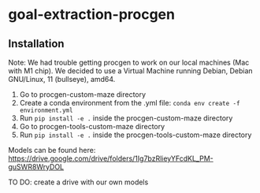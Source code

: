 # goal-extraction-procgen

## Installation

Note: We had trouble getting procgen to work on our local machines (Mac with M1 chip). We decided to use a Virtual Machine running Debian, Debian GNU/Linux, 11 (bullseye), amd64.

1. Go to procgen-custom-maze directory
2. Create a conda environment from the .yml file: `conda env create -f environment.yml`
3. Run `pip install -e .` inside the procgen-custom-maze directory
4. Go to procgen-tools-custom-maze directory
5. Run `pip install -e .` inside the procgen-tools-custom-maze directory

Models can be found here: https://drive.google.com/drive/folders/1Ig7bzRlieyYFcdKL_PM-guSWR8WryDOL 

TO DO: create a drive with our own models